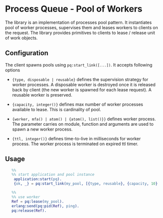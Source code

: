 # Process Queue - Pool of Workers

The library is an implementation of processes pool pattern. It instantiates pool of worker processes, supervises them and leases workers to clients on the request. The library provides primitives to clients to lease / release unit of work objects.

## Configuration

The client spawns pools using ```pq:start_link([...])```. It accepts following options

 * ```{type, disposable | reusable}``` defines the supervision strategy for worker processes. A disposable worker is destroyed once it is released back by client (the new worker is spawned for each lease request). A reusable worker is preserved.

 * ```{capacity, integer()}``` defines max number of worker processes available to lease. This is cardinality of pool.  

 * ```{worker, mfa() | atom() | {atom(), list()}}``` defines worker process. The parameter carries on module, function and arguments are used to spawn a new worker process. 

 * ```{ttl, integer()}``` defines time-to-live in milliseconds for worker process. The worker process is terminated on expired ttl timer. 


## Usage 

```erlang
   %% 
   %% start application and pool instance
	application:start(pq).
	{ok, _} = pq:start_link(my_pool, [{type, reusable}, {capacity, 10}, {worker, pq_echo}]).

   %%
   %% use worker
   Ref = pq:lease(my_pool).
   erlang:send(pq:pid(Ref), ping).
   pq:release(Ref).
``` 
